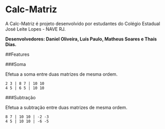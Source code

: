 # Calc-Matriz

A Calc-Matriz é projeto desenvolvido por estudantes do Colégio Estadual José Leite Lopes - NAVE RJ.


**Desenvolvedores: Daniel Oliveira, Luís Paulo, Matheus Soares e Thaís Dias.**

##Features

###Soma

Efetua a soma entre duas matrizes de mesma ordem.
```
2 3 | 8 7 | 10 10
4 5 | 6 5 | 10 10
```

###Subtração

Efetua a subtração entre duas matrizes de mesma ordem.

```
8 7 | 10 10 | -2 -3
4 5 | 10 10 | -6 -5
```






